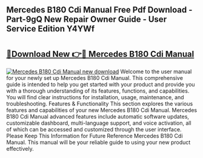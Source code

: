 ## Mercedes B180 Cdi Manual Free Pdf Download - Part-9gQ New Repair Owner Guide - User Service Edition Y4YWf

# <h2><a href="http://bc76964.oget.top/?id=Mercedes+B180+Cdi+Manual">🔗Download New 👉🔴 Mercedes B180 Cdi Manual</a></h2>

[![Mercedes B180 Cdi Manual new download](https://i.imgur.com/5g1atiW.png)](http://bc76964.oget.top/?id=Mercedes+B180+Cdi+Manual)
Welcome to the user manual for your newly set up Mercedes B180 Cdi Manual. This comprehensive guide is intended to help you get started with your product and provide you with a thorough understanding of its features, functions, and capabilities. You will find clear instructions for installation, usage, maintenance, and troubleshooting. Features & Functionality This section explores the various features and capabilities of your new Mercedes B180 Cdi Manual. Mercedes B180 Cdi Manual advanced features include automatic software updates, customizable dashboard, multi-language support, and voice activation, all of which can be accessed and customized through the user interface. Please Keep This Information for Future Reference Mercedes B180 Cdi Manual. This manual will be your reliable guide to using your new product effectively.
